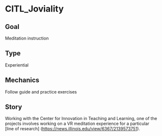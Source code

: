 # CITL_Joviality

## Goal 
Meditation instruction

## Type  
Experiential
    
## Mechanics  
Follow guide and practice exercises

## Story  
Working with the Center for Innovation in Teaching and Learning, one of the projects involves working on a VR meditation experience for a particular [line of research] (https://news.illinois.edu/view/6367/2139573751).
